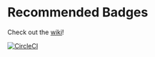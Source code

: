 # Recommended Badges

Check out the [wiki](https://github.com/RecommendedBadges/RecommendedBadges/wiki)!

[![CircleCI](https://dl.circleci.com/status-badge/img/gh/RecommendedBadges/RecommendedBadges/tree/main.svg?style=svg)](https://dl.circleci.com/status-badge/redirect/gh/RecommendedBadges/RecommendedBadges/tree/main)
